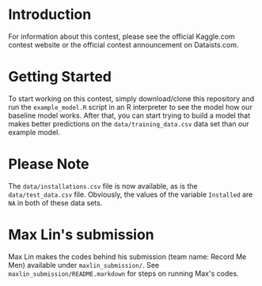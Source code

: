 # Introduction
For information about this contest, please see the official Kaggle.com contest website or the official contest announcement on Dataists.com.

# Getting Started
To start working on this contest, simply download/clone this repository and run the `example_model.R` script in an R interpreter to see the model how our baseline model works. After that, you can start trying to build a model that makes better predictions on the `data/training_data.csv` data set than our example model.

# Please Note
The `data/installations.csv` file is now available, as is the `data/test_data.csv` file. Obviously, the values of the variable `Installed` are `NA` in both of these data sets.

# Max Lin's submission
Max Lin makes the codes behind his submission (team name: Record Me Men) available under `maxlin_submission/`.  See `maxlin_submission/README.markdown` for steps on running Max's codes.
